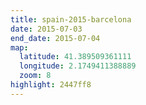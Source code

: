 ```yaml
---
title: spain-2015-barcelona
date: 2015-07-03
end_date: 2015-07-04
map:
  latitude: 41.389509361111
  longitude: 2.1749411388889
  zoom: 8
highlight: 2447ff8
---
```

